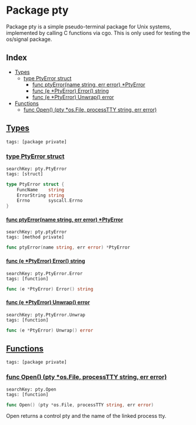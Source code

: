 # Package pty

Package pty is a simple pseudo-terminal package for Unix systems, implemented by calling C functions via cgo. This is only used for testing the os/signal package. 

## Index

* [Types](#type)
    * [type PtyError struct](#PtyError)
        * [func ptyError(name string, err error) *PtyError](#ptyError)
        * [func (e *PtyError) Error() string](#PtyError.Error)
        * [func (e *PtyError) Unwrap() error](#PtyError.Unwrap)
* [Functions](#func)
    * [func Open() (pty *os.File, processTTY string, err error)](#Open)


## <a id="type" href="#type">Types</a>

```
tags: [package private]
```

### <a id="PtyError" href="#PtyError">type PtyError struct</a>

```
searchKey: pty.PtyError
tags: [struct]
```

```Go
type PtyError struct {
	FuncName    string
	ErrorString string
	Errno       syscall.Errno
}
```

#### <a id="ptyError" href="#ptyError">func ptyError(name string, err error) *PtyError</a>

```
searchKey: pty.ptyError
tags: [method private]
```

```Go
func ptyError(name string, err error) *PtyError
```

#### <a id="PtyError.Error" href="#PtyError.Error">func (e *PtyError) Error() string</a>

```
searchKey: pty.PtyError.Error
tags: [function]
```

```Go
func (e *PtyError) Error() string
```

#### <a id="PtyError.Unwrap" href="#PtyError.Unwrap">func (e *PtyError) Unwrap() error</a>

```
searchKey: pty.PtyError.Unwrap
tags: [function]
```

```Go
func (e *PtyError) Unwrap() error
```

## <a id="func" href="#func">Functions</a>

```
tags: [package private]
```

### <a id="Open" href="#Open">func Open() (pty *os.File, processTTY string, err error)</a>

```
searchKey: pty.Open
tags: [function]
```

```Go
func Open() (pty *os.File, processTTY string, err error)
```

Open returns a control pty and the name of the linked process tty. 

